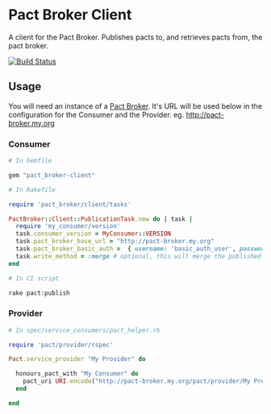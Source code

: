 # Pact Broker Client

A client for the Pact Broker. Publishes pacts to, and retrieves pacts from, the pact broker.

[![Build Status](https://travis-ci.org/bethesque/pact_broker-client.svg?branch=master)](https://travis-ci.org/bethesque/pact_broker-client)

## Usage

You will need an instance of a [Pact Broker](https://github.com/bethesque/pact_broker). It's URL will be used below in the configuration for the Consumer and the Provider. eg. http://pact-broker.my.org

### Consumer

```ruby
# In Gemfile

gem "pact_broker-client"
```

```ruby
# In Rakefile

require 'pact_broker/client/tasks'

PactBroker::Client::PublicationTask.new do | task |
  require 'my_consumer/version'
  task.consumer_version = MyConsumer::VERSION
  task.pact_broker_base_url = "http://pact-broker.my.org"
  task.pact_broker_basic_auth =  { username: 'basic_auth_user', password: 'basic_auth_pass'} #optional
  task.write_method = :merge # optional, this will merge the published pact into an existing pact rather than overwriting it if one exists
end
```

```bash
# In CI script

rake pact:publish
```

### Provider

```ruby
# In spec/service_consumers/pact_helper.rb

require 'pact/provider/rspec'

Pact.service_provider "My Provider" do

  honours_pact_with "My Consumer" do
    pact_uri URI.encode("http://pact-broker.my.org/pact/provider/My Provider/consumer/My Consumer/latest")
  end

end
```

